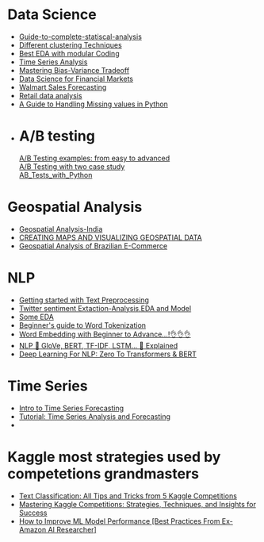 # Data Science
* [Guide-to-complete-statiscal-analysis](https://www.kaggle.com/code/shivanirana63/guide-to-complete-statistical-analysis)
* [Different clustering Techniques](https://www.kaggle.com/code/azminetoushikwasi/different-clustering-techniques-and-algorithms)
* [Best EDA with modular Coding](https://www.kaggle.com/code/thiagopanini/e-commerce-sentiment-analysis-eda-viz-nlp)
* [Time Series Analysis](https://www.kaggle.com/code/azminetoushikwasi/time-series-analysis-forecasting)
* [Mastering Bias-Variance Tradeoff](https://www.kaggle.com/code/azminetoushikwasi/mastering-bias-variance-tradeoff?scriptVersionId=116146951)
* [Data Science for Financial Markets](https://www.kaggle.com/code/lusfernandotorres/data-science-for-financial-markets)
* [Walmart Sales Forecasting](https://www.kaggle.com/code/aslanahmedov/walmart-sales-forecasting)
* [Retail data analysis](https://www.kaggle.com/code/shubhamsinghgharsele/retail-data-analysis)
* [A Guide to Handling Missing values in Python](https://www.kaggle.com/code/parulpandey/a-guide-to-handling-missing-values-in-python)
- # A/B testing
  [A/B Testing examples: from easy to advanced](https://www.kaggle.com/code/janiezj/a-b-testing-examples-from-easy-to-advanced) <br>
  [A/B Testing with two case study](https://www.kaggle.com/code/ouzcanmaden/a-b-testing)<br>
  [AB_Tests_with_Python](https://www.kaggle.com/code/tammyrotem/ab-tests-with-python)
# Geospatial Analysis
* [Geospatial Analysis-India](https://www.kaggle.com/code/eswarchandt/geospatial-analysis-india)
* [CREATING MAPS AND VISUALIZING GEOSPATIAL DATA](https://www.kaggle.com/code/muhammetcepi/creating-maps-and-visualizing-geospatial-data)
* [Geospatial Analysis of Brazilian E-Commerce](https://www.kaggle.com/code/andresionek/geospatial-analysis-of-brazilian-e-commerce)
# NLP
* [Getting started with Text Preprocessing](https://www.kaggle.com/code/sudalairajkumar/getting-started-with-text-preprocessing/notebook)<br>
* [Twitter sentiment Extaction-Analysis,EDA and Model](https://www.kaggle.com/code/tanulsingh077/twitter-sentiment-extaction-analysis-eda-and-model)<br>
* [Some EDA](https://www.kaggle.com/code/jagangupta/stop-the-s-toxic-comments-eda)<br>
* [Beginner's guide to Word Tokenization](https://www.kaggle.com/code/shivanirana63/beginner-s-guide-to-word-tokenization)<br>
* [Word Embedding with Beginner to Advance...!👌👌👌](https://www.kaggle.com/code/ashishpatel26/word-embedding-with-beginner-to-advance)<br>
* [NLP 📝 GloVe, BERT, TF-IDF, LSTM... 📝 Explained](https://www.kaggle.com/code/andreshg/nlp-glove-bert-tf-idf-lstm-explained#8.-BERT)<br>
* [Deep Learning For NLP: Zero To Transformers & BERT](https://www.kaggle.com/code/tanulsingh077/deep-learning-for-nlp-zero-to-transformers-bert)<br>

# Time Series
* [Intro to Time Series Forecasting](https://www.kaggle.com/code/iamleonie/intro-to-time-series-forecasting#Stationarity)
* [Tutorial: Time Series Analysis and Forecasting](https://www.kaggle.com/code/satishgunjal/tutorial-time-series-analysis-and-forecasting#Models-Used-For-Time-Series-Forecasting-)
* 
# Kaggle most strategies used by competetions grandmasters
- [Text Classification: All Tips and Tricks from 5 Kaggle Competitions](https://neptune.ai/blog/text-classification-tips-and-tricks-kaggle-competitions)
- [Mastering Kaggle Competitions: Strategies, Techniques, and Insights for Success](https://www.analyticsvidhya.com/blog/2024/09/mastering-kaggle-competitions/)
- [How to Improve ML Model Performance [Best Practices From Ex-Amazon AI Researcher]](https://neptune.ai/blog/improving-ml-model-performance)
